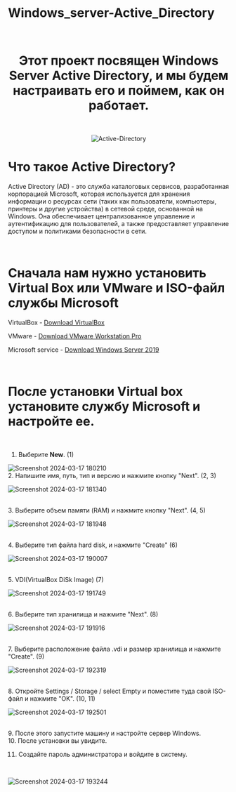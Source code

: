 # Windows_server-Active_Directory
<br>

<div align="center">
  <h1>Этот проект посвящен Windows Server Active Directory, и мы будем настраивать его и поймем, как он работает.</h1>
</div>
<br/>

<div align="center">
  
![Active-Directory](https://github.com/Hasul79/Windows_server-Active_Directory/assets/95657084/26339a44-cd69-4f62-892e-4dfbb370da0c)

</div>

# Что такое Active Directory?

<p>Active Directory (AD) - это служба каталоговых сервисов, разработанная корпорацией Microsoft, которая используется для хранения информации о ресурсах сети (таких как пользователи, компьютеры, принтеры и другие устройства) в сетевой среде, основанной на Windows. Она обеспечивает централизованное управление и аутентификацию для пользователей, а также предоставляет управление доступом и политиками безопасности в сети.</p>
<br/>

# Сначала нам нужно установить Virtual Box или VMware и ISO-файл службы Microsoft


<p>VirtualBox - <a href="https://www.virtualbox.org/wiki/Downloads">Download VirtualBox</a></p>
<p>VMware - <a href="https://www.vmware.com/products/workstation-pro/workstation-proevaluation.html">Download VMware Workstation Pro</a></p>
<p>Microsoft service - <a href="https://www.microsoft.com/en-us/evalcenter/download/windowsserver2019">Download Windows Server 2019</a></p>

<br/>

# После установки Virtual box установите службу Microsoft и настройте ее.
<br/>



1. Выберите **New**. (1)
   <br/>
   
 <img src="https://github.com/Hasul79/Windows_server-Active_Directory/assets/95657084/d4be4d6b-74b9-4959-aac5-4de033373f22" alt="Screenshot 2024-03-17 180210">
 
  <br/>
2. Напишите имя, путь, тип и версию и нажмите кнопку "Next". (2, 3)
<br/>

![Screenshot 2024-03-17 181340](https://github.com/Hasul79/Windows_server-Active_Directory/assets/95657084/60a31439-05cd-41ff-9cbe-4fc288052814)

 <br/>
3. Выберите объем памяти (RAM) и нажмите кнопку "Next". (4, 5)
 <br/>

![Screenshot 2024-03-17 181948](https://github.com/Hasul79/Windows_server-Active_Directory/assets/95657084/163ba4ee-4a7c-486c-87db-2bb8f700f9cf)


<br/>
4. Выберите тип файла hard disk, и нажмите "Create" (6)
 <br/>

![Screenshot 2024-03-17 190007](https://github.com/Hasul79/Windows_server-Active_Directory/assets/95657084/9a5bfea5-0ed4-4c38-b614-6e660c707009)


<br/>
5. VDI(VirtualBox DiSk Image) (7)
  <br/>
  
   ![Screenshot 2024-03-17 191749](https://github.com/Hasul79/Windows_server-Active_Directory/assets/95657084/f5ee2889-2797-4378-ac37-df5ba3aabde8)


<br/>
6. Выберите тип хранилища и нажмите "Next". (8)
   <br/>

   ![Screenshot 2024-03-17 191916](https://github.com/Hasul79/Windows_server-Active_Directory/assets/95657084/71363251-7b17-46c4-9754-a07db341791f)


<br/>
7. Выберите расположение файла .vdi и размер хранилища и нажмите "Create". (9)
   <br/>

![Screenshot 2024-03-17 192319](https://github.com/Hasul79/Windows_server-Active_Directory/assets/95657084/891c7f03-8a8b-42a7-b282-c62410a494f9)


<br/>
8. Откройте Settings / Storage / select Empty  и поместите туда свой ISO-файл и нажмите "OK". (10, 11)
   <br/>
   
![Screenshot 2024-03-17 192501](https://github.com/Hasul79/Windows_server-Active_Directory/assets/95657084/b7b9c1c2-4b99-4b07-a6b1-6bbd3a818f0a)


<br/>
9. После этого запустите машину и настройте сервер Windows. <br/>
10. После установки вы увидите. 

11. Создайте пароль администратора и войдите в систему.
<br/>

![Screenshot 2024-03-17 193244](https://github.com/Hasul79/Windows_server-Active_Directory/assets/95657084/1fc24f17-f055-4c50-8e31-92f025f03c8b)

<br/>

